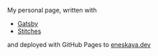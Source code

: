 My personal page, written with

- [Gatsby](https://www.gatsbyjs.com/)
- [Stitches](https://stitches.dev/)

and deployed with GitHub Pages to [eneskaya.dev](https://eneskaya.dev)
